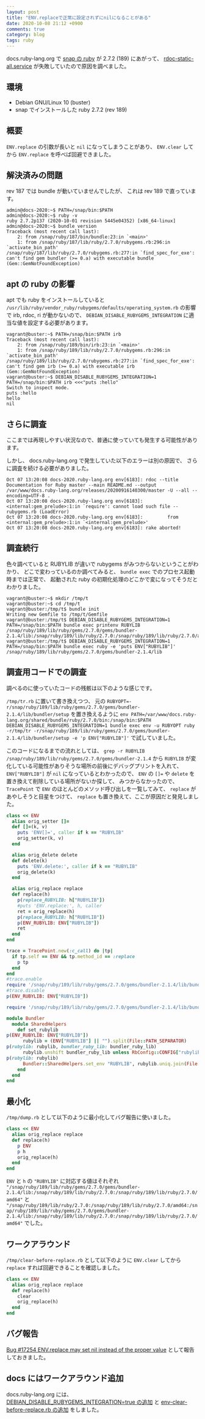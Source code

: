 ```yaml
---
layout: post
title: "ENV.replaceで正常に設定されずにnilになることがある"
date: 2020-10-08 21:12 +0900
comments: true
category: blog
tags: ruby
---
```

docs.ruby-lang.org で [snap の ruby](https://snapcraft.io/ruby) が 2.7.2 (189) にあがって、
[rdoc-static-all.service](https://github.com/ruby/docs.ruby-lang.org/blob/598859fc6ef6a844777e2053cca325a4ee9742e5/provision/systemd/rdoc-static-all.service)
が失敗していたので原因を調べました。

<!--more-->

## 環境

- Debian GNU/Linux 10 (buster)
- snap でインストールした ruby 2.7.2 (rev 189)

## 概要

`ENV.replace` の引数が長いと `nil` になってしまうことがあり、
`ENV.clear` してから `ENV.replace` を呼べば回避できました。

## 解決済みの問題

rev 187 では bundle が動いていませんでしたが、
これは rev 189 で直っています。

```
admin@docs-2020:~$ PATH=/snap/bin:$PATH
admin@docs-2020:~$ ruby -v
ruby 2.7.2p137 (2020-10-01 revision 5445e04352) [x86_64-linux]
admin@docs-2020:~$ bundle version
Traceback (most recent call last):
	2: from /snap/ruby/187/bin/bundle:23:in `<main>'
	1: from /snap/ruby/187/lib/ruby/2.7.0/rubygems.rb:296:in `activate_bin_path'
/snap/ruby/187/lib/ruby/2.7.0/rubygems.rb:277:in `find_spec_for_exe': can't find gem bundler (>= 0.a) with executable bundle (Gem::GemNotFoundException)
```

## apt の ruby の影響

apt でも ruby をインストールしていると
`/usr/lib/ruby/vendor_ruby/rubygems/defaults/operating_system.rb`
の影響で irb, rdoc, ri が動かないので、
`DEBIAN_DISABLE_RUBYGEMS_INTEGRATION` に適当な値を設定する必要があります。

```
vagrant@buster:~$ PATH=/snap/bin:$PATH irb
Traceback (most recent call last):
	2: from /snap/ruby/189/bin/irb:23:in `<main>'
	1: from /snap/ruby/189/lib/ruby/2.7.0/rubygems.rb:296:in `activate_bin_path'
/snap/ruby/189/lib/ruby/2.7.0/rubygems.rb:277:in `find_spec_for_exe': can't find gem irb (>= 0.a) with executable irb (Gem::GemNotFoundException)
vagrant@buster:~$ DEBIAN_DISABLE_RUBYGEMS_INTEGRATION=1 PATH=/snap/bin:$PATH irb <<<"puts :hello"
Switch to inspect mode.
puts :hello
hello
nil
```

## さらに調査

ここまでは再現しやすい状況なので、普通に使っていても発生する可能性があります。

しかし、
docs.ruby-lang.org で発生していた以下のエラーは別の原因で、
さらに調査を続ける必要がありました。

```
Oct 07 13:20:08 docs-2020.ruby-lang.org env[6183]: rdoc --title Documentation for Ruby master --main README.md --output /var/www/docs.ruby-lang.org/releases/20200916140300/master -U --all --encoding=UTF-8 .
Oct 07 13:20:08 docs-2020.ruby-lang.org env[6183]: <internal:gem_prelude>:1:in `require': cannot load such file -- rubygems.rb (LoadError)
Oct 07 13:20:08 docs-2020.ruby-lang.org env[6183]:         from <internal:gem_prelude>:1:in `<internal:gem_prelude>'
Oct 07 13:20:08 docs-2020.ruby-lang.org env[6183]: rake aborted!
```

## 調査続行

色々調べていると RUBYLIB が違いで rubygems がみつからないということがわかり、
どこで変わっているのか調べてみると、
`bundle exec` でのプロセス起動時までは正常で、
起動された ruby の初期化処理のどこかで変になってそうだとわかりました。

```
vagrant@buster:~$ mkdir /tmp/t
vagrant@buster:~$ cd /tmp/t
vagrant@buster:/tmp/t$ bundle init
Writing new Gemfile to /tmp/t/Gemfile
vagrant@buster:/tmp/t$ DEBIAN_DISABLE_RUBYGEMS_INTEGRATION=1 PATH=/snap/bin:$PATH bundle exec printenv RUBYLIB
/snap/ruby/189/lib/ruby/gems/2.7.0/gems/bundler-2.1.4/lib:/snap/ruby/189/lib/ruby/2.7.0:/snap/ruby/189/lib/ruby/2.7.0/amd64
vagrant@buster:/tmp/t$ DEBIAN_DISABLE_RUBYGEMS_INTEGRATION=1 PATH=/snap/bin:$PATH bundle exec ruby -e 'puts ENV["RUBYLIB"]'
/snap/ruby/189/lib/ruby/gems/2.7.0/gems/bundler-2.1.4/lib
```

## 調査用コードでの調査

調べるのに使っていたコードの残骸は以下のような感じです。

`/tmp/tr.rb` に置いて書き換えつつ、
元の `RUBYOPT=-r/snap/ruby/189/lib/ruby/gems/2.7.0/gems/bundler-2.1.4/lib/bundler/setup` を置き換えるように
`env PATH=/var/www/docs.ruby-lang.org/shared/bundle/ruby/2.7.0/bin:/snap/bin:$PATH DEBIAN_DISABLE_RUBYGEMS_INTEGRATION=1 bundle exec env -u RUBYOPT ruby -r/tmp/tr -r/snap/ruby/189/lib/ruby/gems/2.7.0/gems/bundler-2.1.4/lib/bundler/setup -e 'p ENV["RUBYLIB"]'`
で試していました。

このコードになるまでの流れとしては、
`grep -r RUBYLIB /snap/ruby/189/lib/ruby/gems/2.7.0/gems/bundler-2.1.4`
から `RUBYLIB` が変化している可能性がありそうな場所の前後にデバッグプリントを入れて、
`ENV["RUBYLIB"]` が `nil` になっているとわかったので、
`ENV` の `[]=` や `delete` を置き換えて削除している場所がないか探して、
みつからなかったので、
`TracePoint` で `ENV` のほとんどのメソッド呼び出しを一覧してみて、
`replace` があやしそうと目星をつけて、
`replace` も置き換えて、ここが原因だと発見しました。

```ruby
class << ENV
  alias orig_setter []=
  def []=(k, v)
    puts 'ENV[]=', caller if k == "RUBYLIB"
    orig_setter(k, v)
  end

  alias orig_delete delete
  def delete(k)
    puts 'ENV.delete:', caller if k == "RUBYLIB"
    orig_delete(k)
  end

  alias orig_replace replace
  def replace(h)
    p(replace_RUBYLIB: h["RUBYLIB"])
    #puts 'ENV.replace:', h, caller
    ret = orig_replace(h)
    p(replace_RUBYLIB: h["RUBYLIB"])
    p(ENV_RUBYLIB: ENV["RUBYLIB"])
    ret
  end
end

trace = TracePoint.new(:c_call) do |tp|
  if tp.self == ENV && tp.method_id == :replace
    p tp
  end
end
#trace.enable
require '/snap/ruby/189/lib/ruby/gems/2.7.0/gems/bundler-2.1.4/lib/bundler/shared_helpers'
#trace.disable
p(ENV_RUBYLIB: ENV["RUBYLIB"])

require '/snap/ruby/189/lib/ruby/gems/2.7.0/gems/bundler-2.1.4/lib/bundler'

module Bundler
  module SharedHelpers
    def set_rubylib
p(ENV_RUBYLIB: ENV["RUBYLIB"])
      rubylib = (ENV["RUBYLIB"] || "").split(File::PATH_SEPARATOR)
p(rubylib: rubylib, bundler_ruby_lib: bundler_ruby_lib)
      rubylib.unshift bundler_ruby_lib unless RbConfig::CONFIG["rubylibdir"] == bundler_ruby_lib
p(rubylib: rubylib)
      Bundler::SharedHelpers.set_env "RUBYLIB", rubylib.uniq.join(File::PATH_SEPARATOR)
    end
  end
end
```

## 最小化

`/tmp/dump.rb` として以下のように最小化してバグ報告に使いました。

```ruby
class << ENV
  alias orig_replace replace
  def replace(h)
    p ENV
    p h
    orig_replace(h)
  end
end
```

`ENV` と `h` の `"RUBYLIB"` に対応する値はそれぞれ
`"/snap/ruby/189/lib/ruby/gems/2.7.0/gems/bundler-2.1.4/lib:/snap/ruby/189/lib/ruby/2.7.0:/snap/ruby/189/lib/ruby/2.7.0/amd64"`
と
`"/snap/ruby/189/lib/ruby/2.7.0:/snap/ruby/189/lib/ruby/2.7.0/amd64:/snap/ruby/189/lib/ruby/gems/2.7.0/gems/bundler-2.1.4/lib:/snap/ruby/189/lib/ruby/2.7.0:/snap/ruby/189/lib/ruby/2.7.0/amd64"`
でした。

## ワークアラウンド

`/tmp/clear-before-replace.rb` として以下のように `ENV.clear` してから `replace` すれば回避できることを確認しました。

```ruby
class << ENV
  alias orig_replace replace
  def replace(h)
    clear
    orig_replace(h)
  end
end
```

## バグ報告

[Bug #17254 ENV.replace may set nil instead of the proper value](https://bugs.ruby-lang.org/issues/17254)
として報告しておきました。

## docs にはワークアラウンド追加

docs.ruby-lang.org には、
[DEBIAN_DISABLE_RUBYGEMS_INTEGRATION=true の追加](https://github.com/ruby/docs.ruby-lang.org/commit/a045a214a37560d7a1a69d91987e07e4008d0b58)
と
[env-clear-before-replace.rb の追加](https://github.com/ruby/docs.ruby-lang.org/commit/ad1451cfa6d3b3ffbddc4be60b90a5cd6a81c12f)
をしました。
